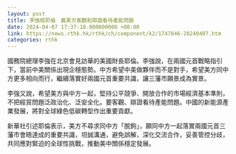 ```yaml
---
layout: post
title: 李強晤耶倫　冀美方客觀和辯證看待產能問題
date: 2024-04-07 17:37:18.000000000 +08:00
link: https://news.rthk.hk/rthk/ch/component/k2/1747846-20240407.htm
categories: rthk
---
```


國務院總理李強在北京會見訪華的美國財長耶倫。李強說，在兩國元首戰略指引下，當前中美關係出現企穩態勢。中方希望中美做夥伴而不是對手，希望美方同中方更多相向而行，繼續落實好兩國元首重要共識，讓三藩市願景成為實景。

李強又說，希望美方與中方一起，堅持公平競爭、開放合作的市場經濟基本準則，不把經貿問題泛政治化、泛安全化。要客觀、辯證看待產能問題。中國的新能源產業發展，將對全球綠色低碳轉型作出重要貢獻。

新華社引述耶倫表示，美方不尋求同中方「脫鉤」，願同中方一起落實兩國元首三藩市會晤達成的重要共識，坦誠溝通，避免誤解，深化交流合作，妥善管控分歧，共同應對緊迫的全球性挑戰，推動美中關係穩定發展。
